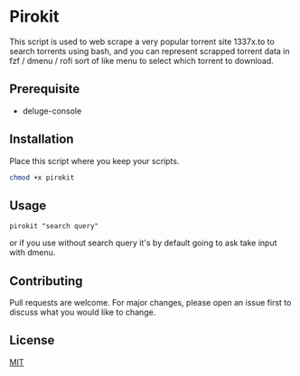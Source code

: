# Pirokit

This script is used to web scrape a very popular torrent site 1337x.to to search torrents using bash, and you can represent scrapped torrent data in fzf / dmenu / rofi sort of like menu to select which torrent to download. 

## Prerequisite

* deluge-console

## Installation

Place this script where you keep your scripts.

```bash
chmod +x pirokit
```

## Usage
```
pirokit "search query"
```
or if you use without search query it's by default going to ask take input with dmenu.


## Contributing
Pull requests are welcome. For major changes, please open an issue first to discuss what you would like to change.

## License
[MIT](https://choosealicense.com/licenses/mit/)
